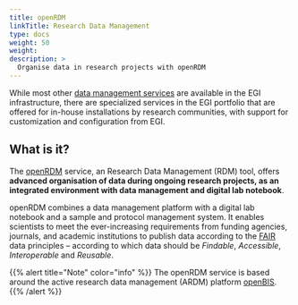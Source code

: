 ```yaml
---
title: openRDM
linkTitle: Research Data Management
type: docs
weight: 50
weight: 
description: >
  Organise data in research projects with openRDM
---
```


While most other [data management services](..) are available in the EGI infrastructure,
there are specialized services in the EGI portfolio that are offered for in-house
installations by research communities, with support for customization and
configuration from EGI.

## What is it?
The [openRDM](https://marketplace.eosc-portal.eu/services/openrdm-eu) service,
an Research Data Management (RDM) tool,
offers **advanced organisation of data during ongoing research projects,
as an integrated environment with data management and digital lab notebook**.

openRDM combines a data management platform with a digital lab notebook and a sample and
protocol management system. It enables scientists to meet the ever-increasing requirements
from funding agencies, journals, and academic institutions to publish data according to the
[FAIR](https://en.wikipedia.org/wiki/FAIR_data) data principles – according to which data
should be _Findable_, _Accessible_, _Interoperable_ and _Reusable_.

{{% alert title="Note" color="info" %}} The openRDM service is based around the
active research data management (ARDM) platform [openBIS](https://openbis.ch/).
{{% /alert %}}
